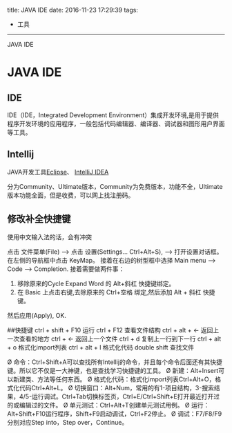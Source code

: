 title: JAVA IDE
date: 2016-11-23 17:29:39
tags:
- 工具
---
JAVA IDE
<!--more-->
# JAVA IDE

## IDE
IDE（IDE，Integrated Development Environment）集成开发环境,是用于提供程序开发环境的应用程序，一般包括代码编辑器、编译器、调试器和图形用户界面等工具。

## Intellij
JAVA开发工具[Eclipse](http://www.eclipse.org/)、 [IntelliJ IDEA](http://www.jetbrains.com/idea/)
	
分为Community、Ultimate版本，Community为免费版本，功能不全，Ultimate版本功能全面，但是收费，可以网上找注册码。



## 修改补全快捷键
使用中文输入法的话，会有冲突

点击 文件菜单(File) –> 点击 设置(Settings… Ctrl+Alt+S), –> 打开设置对话框。
在左侧的导航框中点击 KeyMap。 
接着在右边的树型框中选择 Main menu –> Code –> Completion. 
接着需要做两件事： 
1. 移除原来的Cycle Expand Word 的 Alt+斜杠 快捷键绑定。 
2. 在 Basic 上点击右键,去除原来的 Ctrl+空格 绑定,然后添加 Alt + 斜杠 快捷键。

然后应用(Apply), OK.


##快捷键
ctrl + shift + F10 运行
ctrl + F12 查看文件结构
ctrl + alt + <- 返回上一次查看的地方
ctrl + <- 返回上一个文件
ctrl + d 复制上一行到下一行
ctrl + alt + o 格式化import列表
ctrl + alt + l 格式化代码
double shift 查找文件

Ø  命令：Ctrl+Shift+A可以查找所有Intellij的命令，并且每个命令后面还有其快捷键。所以它不仅是一大神键，也是查找学习快捷键的工具。
Ø  新建：Alt+Insert可以新建类、方法等任何东西。
Ø  格式化代码：格式化import列表Ctrl+Alt+O，格式化代码Ctrl+Alt+L。
Ø  切换窗口：Alt+Num，常用的有1-项目结构，3-搜索结果，4/5-运行调试。Ctrl+Tab切换标签页，Ctrl+E/Ctrl+Shift+E打开最近打开过的或编辑过的文件。
Ø  单元测试：Ctrl+Alt+T创建单元测试用例。
Ø  运行：Alt+Shift+F10运行程序，Shift+F9启动调试，Ctrl+F2停止。
Ø  调试：F7/F8/F9分别对应Step into，Step over，Continue。

